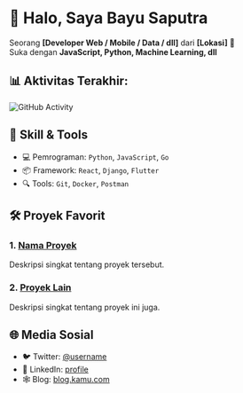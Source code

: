 # 👋 Halo, Saya Bayu Saputra

Seorang **[Developer Web / Mobile / Data / dll]** dari **[Lokasi]** 📍  
Suka dengan **JavaScript, Python, Machine Learning, dll**  

## 📊 Aktivitas Terakhir:
<!-- Activity Graph -->
![GitHub Activity](https://github-readme-activity-graph.vercel.app/graph?username=bayusptrshop&theme=onedark )

## 🧩 Skill & Tools
- 💻 Pemrograman: `Python`, `JavaScript`, `Go`
- 📦 Framework: `React`, `Django`, `Flutter`
- 🔍 Tools: `Git`, `Docker`, `Postman`

## 🛠️ Proyek Favorit
### 1. [Nama Proyek](https://github.com/username/project )
Deskripsi singkat tentang proyek tersebut.

### 2. [Proyek Lain](https://github.com/username/project2 )
Deskripsi singkat tentang proyek ini juga.

## 🌐 Media Sosial
- 🐦 Twitter: [@username](https://twitter.com/username )
- 💼 LinkedIn: [profile](https://linkedin.com/in/username )
- 🕸️ Blog: [blog.kamu.com](https://blog.kamu.com )
